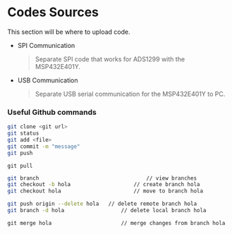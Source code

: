 # Codes Sources

This section will be where to upload code.

 - SPI Communication
   > Separate SPI code that works for ADS1299 with the MSP432E401Y.
 - USB Communication 
   > Separate USB serial communication for the MSP432E401Y to PC.
   

### Useful Github commands

```bash
git clone <git url>
git status
git add <file>
git commit -m "message"
git push
```
```
git pull
```
```bash
git branch						 			// view branches
git checkout -b hola					// create branch hola
git checkout hola						// move to branch hola
```
```bash
git push origin --delete hola 	// delete remote branch hola
git branch -d hola 					// delete local branch hola
```
```
git merge hola						// merge changes from branch hola
```
